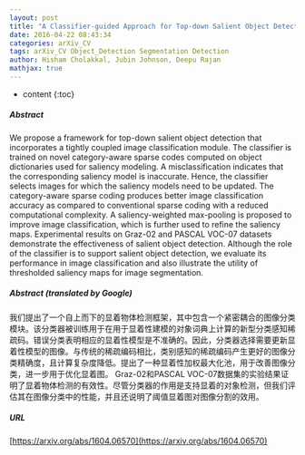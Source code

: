 ```yaml
---
layout: post
title: "A Classifier-guided Approach for Top-down Salient Object Detection"
date: 2016-04-22 08:43:34
categories: arXiv_CV
tags: arXiv_CV Object_Detection Segmentation Detection
author: Hisham Cholakkal, Jubin Johnson, Deepu Rajan
mathjax: true
---
```


* content
{:toc}

##### Abstract
We propose a framework for top-down salient object detection that incorporates a tightly coupled image classification module. The classifier is trained on novel category-aware sparse codes computed on object dictionaries used for saliency modeling. A misclassification indicates that the corresponding saliency model is inaccurate. Hence, the classifier selects images for which the saliency models need to be updated. The category-aware sparse coding produces better image classification accuracy as compared to conventional sparse coding with a reduced computational complexity. A saliency-weighted max-pooling is proposed to improve image classification, which is further used to refine the saliency maps. Experimental results on Graz-02 and PASCAL VOC-07 datasets demonstrate the effectiveness of salient object detection. Although the role of the classifier is to support salient object detection, we evaluate its performance in image classification and also illustrate the utility of thresholded saliency maps for image segmentation.

##### Abstract (translated by Google)
我们提出了一个自上而下的显着物体检测框架，其中包含一个紧密耦合的图像分类模块。该分类器被训练用于在用于显着性建模的对象词典上计算的新型分类感知稀疏码。错误分类表明相应的显着性模型是不准确的。因此，分类器选择需要更新显着性模型的图像。与传统的稀疏编码相比，类别感知的稀疏编码产生更好的图像分类精确度，且计算复杂度降低。提出了一种显着性加权最大化池，用于改善图像分类，进一步用于优化显着图。 Graz-02和PASCAL VOC-07数据集的实验结果证明了显着物体检测的有效性。尽管分类器的作用是支持显着的对象检测，但我们评估其在图像分类中的性能，并且还说明了阈值显着图对图像分割的效用。

##### URL
[https://arxiv.org/abs/1604.06570](https://arxiv.org/abs/1604.06570)

